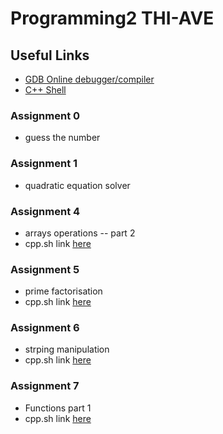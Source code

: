 # Programming2 THI-AVE

## Useful Links
- [GDB Online debugger/compiler](https://www.onlinegdb.com/)
- [C++ Shell](cpp.sh)


### Assignment 0
- guess the number

### Assignment 1
- quadratic equation solver

### Assignment 4
- arrays operations -- part 2
- cpp.sh link [here](https://cpp.sh/?source=%2F*%0A+*+Asignment+4+--+Arrays+(part+2)%0A+*+Author%3A+Hesham+Salama+--+hs414h%40outlook.com+%7C+hes8519%40thi.de%0A+*%2F%0A%0A+%23include+%3Ciostream%3E%0A+%23include+%3Cstring%3E%0A+%23include+%3Cunordered_map%3E%0A+%23include+%3Cfunctional%3E%0A+%23include+%3Citerator%3E%0A+%0A%23define+SIZE+10%0A%0A+void+prtArr(int*+a%2C+int+len)%0A+%7B%0A+++++std%3A%3Acout+%3C%3C+%22%5B+%22%3B%0A+++++for+(+int+p+%3D+0%3B+p+%3C+len%3B+p%2B%2B)%0A+++++%7B%0A+++++++++std%3A%3Acout+%3C%3C+a%5Bp%5D+%3C%3C+%22+%22%3B%0A+++++%7D%0A+++++std%3A%3Acout+%3C%3C+%22%5D%22%3B%0A+%7D%0A+%0A+void+task1(int*+input)%0A+%7B%0A+++++int+output%5BSIZE%5D%3B%0A+++++int+in_len+%3D+SIZE%3B%0A+++++int+out_len+%3D+0%3B%0A+++++%0A+++++std%3A%3Acout+%3C%3C+%22input+--%3E+output%22+%3C%3C+std%3A%3Aendl%3B%0A+++++prtArr(input%2C+in_len)%3B%0A+++++std%3A%3Acout+%3C%3C+%22+--%3E+%22%3B%0A+++++prtArr(output%2C+out_len)%3B%0A+++++std%3A%3Acout+%3C%3C+std%3A%3Aendl%3B%0A+++++%0A+++++while(in_len+%3E+0)%0A+++++%7B%0A+++++++++int+smallest_index+%3D+0%3B%0A+++++++++for+(+int+i+%3D+0%3B+i+%3C+in_len%3B+i%2B%2B)%0A+++++++++%7B%0A+++++++++++++if+(+input%5Bi%5D+%3C+input%5Bsmallest_index%5D+)%0A+++++++++++++%7B%0A+++++++++++++++++smallest_index+%3D+i%3B%0A+++++++++++++%7D%0A+++++++++%7D%0A+++++++++int+smallest_number+%3D+input%5Bsmallest_index%5D%3B%0A+++++++++%0A+++++++++for+(+int+k+%3D+smallest_index%3B+k+%3C+in_len%3B+k%2B%2B)%0A+++++++++%7B%0A+++++++++++++input%5Bk%5D+%3D+input%5Bk+%2B+1%5D%3B%0A+++++++++%7D%0A+++++++++in_len--%3B%0A+++++++++%0A+++++++++for+(+int+j+%3D+out_len%3B+j+%3E%3D+0%3B+j--)%0A+++++++++%7B%0A+++++++++++++output%5Bj%5D+%3D+output%5Bj+-+1%5D%3B%0A+++++++++%7D%0A+++++++++output%5B0%5D+%3D+smallest_number%3B%0A+++++++++%0A+++++++++out_len%2B%2B%3B%0A+++++++++%0A+++++++++%2F%2F+Print+the+new+input+and+output+array+contents%0A+++++++++prtArr(input%2C+in_len)%3B%0A+++++++++std%3A%3Acout+%3C%3C+%22+--%3E+%22%3B%0A+++++++++prtArr(output%2C+out_len)%3B%0A+++++++++std%3A%3Acout+%3C%3C+std%3A%3Aendl%3B%0A+++++%7D+%2F%2F+end+while%0A+%7D%0A+%0A+void+task2(int*+input)%0A+%7B%0A+++++int+end+%3D+SIZE%3B%0A+++++%0A+++++prtArr(input%2C+SIZE)%3B%0A+++++std%3A%3Acout+%3C%3C+std%3A%3Aendl%3B%0A+++++while(end+%3E+1)%0A+++++%7B%0A+++++++++int+smallest_index+%3D+0%3B%0A+++++++++for+(int+i+%3D+0%3B+i+%3C+end%3B+i%2B%2B)%0A+++++++++%7B%0A+++++++++++++if+(input%5Bi%5D+%3C+input%5Bsmallest_index%5D)%0A+++++++++++++%7B%0A+++++++++++++++++smallest_index+%3D+i%3B%0A+++++++++++++%7D%0A+++++++++%7D%0A+++++++++int+smallest_number+%3D+input%5Bsmallest_index%5D%3B%0A+++++++++%0A+++++++++for+(int+j+%3D+smallest_index%3B+j+%3C+end%3B+j%2B%2B)%0A+++++++++%7B%0A+++++++++++++input%5Bj%5D+%3D+input%5Bj+%2B+1%5D%3B%0A+++++++++%7D%0A+++++++++end--%3B%0A+++++++++input%5Bend%5D+%3D+smallest_number%3B%0A+++++++++%0A+++++++++%2F%2F+Print+the+new+input+and+output+array+contents%0A+++++++++prtArr(input%2C+SIZE)%3B%0A+++++++++std%3A%3Acout+%3C%3C+std%3A%3Aendl%3B%0A+++++%7D%0A+%7D%0A+%0A+void+runTask(std%3A%3Aunordered_map%3Cint%2C+std%3A%3Afunction%3Cvoid(int*)%3E%3E%3A%3Aiterator+kv)%0A+%7B%0A+++++int+test_inputs%5B5%5D%5BSIZE%5D+%3D+%7B%0A+++++++++%7B+1%2C+2%2C+3%2C+4%2C+5%2C+6%2C+7%2C+8%2C+9%2C+10+%7D%2C%0A+++++++++%7B+10%2C+-7%2C+16%2C+-3%2C+-4%2C+-1%2C+17%2C+99%2C+-9%2C+80+%7D%2C%0A+++++++++%7B+1%2C+55%2C+-80%2C+4%2C+7%2C+6%2C+7%2C+-13%2C+9%2C+0+%7D%2C%0A+++++++++%7B+-116%2C+95%2C+70%2C+238%2C+500%2C+640%2C+-79%2C+-80%2C+-99%2C+101+%7D%2C%0A+++++++++%7B+-111%2C+-122%2C+-133%2C+-144%2C+-155%2C+-166%2C+-177%2C+-188%2C+-199%2C+-1000+%7D%0A+++++%7D%3B%0A+++++%0A+++++for+(int+i+%3D+0%3B+i+%3C+5%3B+i%2B%2B)%0A+++++%7B%0A+++++++++%2F%2F+it-%3Esecond(test_inputs%5Bi%5D)%3B+%2F%2F+(*it).second()+also+%3D%3D%3D+std%3A%3Apair%3Cconst+Key%2C+T%3E%26+keyvalpair+%3D+*it%3B+keyvalpair.second()%3B%0A+++++++++kv-%3Esecond(test_inputs%5Bi%5D)%3B%0A+++++++++std%3A%3Acout+%3C%3C+std%3A%3Aendl+%3C%3C+%22%3D%3D%3D%3D%3D%3D%3D%3D%3D%3D%3D%3D%3D%3D%3D%3D%3D%3D%3D%3D%3D%3D%3D%3D%3D%3D%3D%3D%3D%3D%22+%3C%3C+std%3A%3Aendl%3B%0A+++++%7D%0A+%7D%0A+%0A+int+main()%0A+%7B%0A+++++int+task_number+%3D+1%3B%0A+++++%0A+++++std%3A%3Acout+%3C%3C+%22Please+select+task+number%3A+%5B1%5D+for+task1%2C+%5B2%5D+for+task2.%22+%3C%3C+std%3A%3Aendl%3B%0A+++++std%3A%3Acin+%3E%3E+task_number%3B%0A+++++std%3A%3Acout+%3C%3C+std%3A%3Aendl%3B%0A+++++%0A+++++std%3A%3Aunordered_map%3Cint%2C+std%3A%3Afunction%3Cvoid(int*)%3E%3E+tasks%3B%0A+++++%0A+++++tasks%5B1%5D+%3D+%26task1%3B%0A+++++tasks%5B2%5D+%3D+%26task2%3B%0A+++++%0A+++++std%3A%3Aunordered_map%3Cint%2C+std%3A%3Afunction%3Cvoid(int*)%3E%3E%3A%3Aiterator+it+%3D+tasks.find(task_number)%3B%0A+++++if+(it+%3D%3D+tasks.end())%0A+++++%7B%0A+++++++++std%3A%3Acout+%3C%3C+%22Wrong+task+id+selected!%22+%3C%3C+std%3A%3Aendl%3B%0A+++++++++return+0%3B%0A+++++%7D%0A+++++%0A+++++runTask(it)%3B%0A+%0A+++++return+0%3B%0A+%7D+%2F%2F+end+main%0A)

### Assignment 5
- prime factorisation
- cpp.sh link [here](https://cpp.sh/?source=%2F*%0A+*+Asignment+5+--+Prime+Factorisation%0A+*+Author%3A+Hesham+Salama+--+heshamsalama.com+%7C+hes8519%40thi.de%0A+*%2F%0A%0A%23include+%3Ciostream%3E%0A%0Avoid+factor_prime(unsigned+long+long+n)%0A%7B%0A++unsigned+long+long+orig+%3D+n%3B%0A++%2F%2F+handle+2+first+(smallest+and+the+only+even+prime+number)%0A++while(n+%25+2+%3D%3D+0)%0A++%7B%0A++++std%3A%3Acout+%3C%3C+2+%3C%3C+%27+%27%3B%0A++++n+%2F%3D+2%3B%0A++%7D%0A%0A++%2F%2F+check+odd+primes+starting+from+3+(smallest+odd+prime)%0A++%2F%2F+the+loop+goes+through+till+sqrt(n)+because+if+n+has+a+factor+grater+than%0A++%2F%2F+sqrt(n)+then+it+must+also+has+a+corresponding+factor+less+than+sqrt(n)%0A++for(unsigned+long+long+i+%3D+3%3B+i*i+%3C%3D+n%3B+i%2B%3D2)%0A++%7B%0A++++while(n+%25+i+%3D%3D+0)%0A++++%7B%0A++++++std%3A%3Acout+%3C%3C+i+%3C%3C+%27+%27%3B%0A++++++n+%2F%3D+i%3B%0A++++%7D%0A++%7D%0A%0A++%2F%2F+this+means+that+the+left+n+must+be+a+prime+(not+any+more+divisible+by+another+number)%0A++if(n+%3E+2)%0A++%7B%0A++++if(n+%3D%3D+orig)%0A++++%7B%0A++++++std%3A%3Acout+%3C%3C+%22prime%22%3B%0A++++%7D%0A++++else%0A++++++std%3A%3Acout+%3C%3C+n%3B%0A++%7D%0A%0A++std%3A%3Acout+%3C%3C+std%3A%3Aendl%3B%0A%7D%0A%0Aint+main()%0A%7B%0A++unsigned+long+long+low%2C+high%3B%0A%0A++std%3A%3Acout+%3C%3C+%22Enter+the+low+bound+(%3E%3D1)%3A%5Ct%22%3B%0A++std%3A%3Acin+%3E%3E+low%3B%0A%0A++std%3A%3Acout+%3C%3C+%22Enter+the+high+bound+(%3C%3D)%3A%5Ct%22%3B%0A++std%3A%3Acin+%3E%3E+high%3B%0A%0A%0A++for(unsigned+long+long+i+%3D+low%3B+i+%3C%3D+high%3B+i%2B%2B)%0A++%7B%0A++++std%3A%3Acout+%3C%3C+i+%3C%3C+%22%3A+%22%3B%0A++++factor_prime(i)%3B%0A++%7D%0A++%0A++%2F%2F+if+we+use+signed+int+the+largest+prime+%0A++%2F%2F+that+can+fit+in+a+32bit+int+is+2%2C147%2C483%2C647%0A++%2F%2F+which+happens+to+be+also+a+prime.%0A++%2F%2F+we+can+check+this+using+our+factor_prime+function%0A++%2F%2F+it+supports+signed+integers%0A++%2F%2F+std%3A%3Acout+%3C%3C+%22Checking+the+number+2%2C147%2C483%2C647%3A+%5Cn%22%3B%0A++%2F%2F+factor_prime(2147483647)%3B%0A++%2F%2F+std%3A%3Acout+%3C%3C+%22Checking+the+number+9%2C223%2C372%2C036%2C854%2C775%2C783%3A+%5Cn%22%3B%0A++%2F%2F+factor_prime(9223372036854775783)%3B+%2F%2F+for+signed+64bit+int.%0A%0A++%2F%2F+for+unsigned+int+the+largest+fitting+number+would+be%0A++%2F%2F+4%2C294%2C967%2C295%2C+but+it+is+not+a+prime%2C+so+the+closest%0A++%2F%2F+number+that+is+the+largest+prime%0A++%2F%2F+and+fits+in+an+unsigned+32+bit+int+is%3A+4%2C294%2C967%2C291%0A++return+0%3B%0A%7D%0A)

### Assignment 6
- strping manipulation
- cpp.sh link [here](https://cpp.sh/?source=%2F*%0A+*+Asignment+6+--+String+Manpulation%0A+*+Author%3A+Hesham+Salama+--+heshamsalama.com+%7C+hes8519%40thi.de%0A+*%2F%0A%0A%23include+%3Ciostream%3E%0A%23include+%3Cstring%3E%0A%23include+%3Ccctype%3E%0A%23include+%3Climits%3E%0A%0Avoid+header(std%3A%3Astring+title)%0A%7B%0A++std%3A%3Acout+%3C%3C+%22%3D%3D%3D%3D%3D%3D%3D%3D%3D%3D%3D%3D%3D%3D%3D%3D%3D%3D%3D%3D%3D%3D%3D%3D%3D%3D%3D%3D%3D%3D%3D%3D%3D%3D%3D%3D%3D%3D%3D%3D%3D%22+%3C%3C+std%3A%3Aendl%3B%0A++std%3A%3Acout+%3C%3C+title+%3C%3C+std%3A%3Aendl%3B%0A++std%3A%3Acout+%3C%3C+%22%3D%3D%3D+Start+%3D%3D%3D%3D%3D%3D%3D%3D%3D%3D%3D%3D%3D%3D%3D%3D%3D%3D%3D%3D%3D%3D%3D%3D%3D%3D%3D%3D%3D%3D%3D%22+%3C%3C+std%3A%3Aendl+%3C%3C+std%3A%3Aendl%3B%0A%7D%0A%0Avoid+footer()%0A%7B%0A++std%3A%3Acout+%3C%3C+%22%3D%3D%3D+End+%3D%3D%3D%3D%3D%3D%3D%3D%3D%3D%3D%3D%3D%3D%3D%3D%3D%3D%3D%3D%3D%3D%3D%3D%3D%3D%3D%3D%3D%3D%3D%3D%3D%22+%3C%3C+std%3A%3Aendl+%3C%3C+std%3A%3Aendl%3B%0A%7D%0A%0A%2F%2F%2F+Implementations%0A%0Avoid+extract_words(std%3A%3Astring+l)%0A%7B%0A++std%3A%3Astring+w%3B%0A%0A++for+(char+c+%3A+l)+%0A++%7B%0A++++if+(std%3A%3Aisalpha(c))%0A++++++w+%2B%3D+c%3B%0A++++else%0A++++%7B%0A++++++if+(!w.empty())%0A++++++%7B%0A++++++++std%3A%3Acout+%3C%3C+%22%5Ct%5Ct%22+%3C%3C+w+%3C%3C+%27%5Cn%27%3B%0A++++++++w.clear()%3B%0A++++++%7D%0A++++%7D%0A++%7D%0A%0A++if+(!w.empty())%0A++%7B+%2F%2F+handle+the+case+if+the+last+char+is+alphabetic%0A++++std%3A%3Acout+%3C%3C+%22%5Ct%5Ct%22+%3C%3C+w+%3C%3C+%27%5Cn%27%3B%0A++%7D%0A%7D%0A%0Astd%3A%3Astring+scan_fractions(std%3A%3Astring+l)%0A%7B%0A++for(char+c+%3A+l)%0A++++if+(std%3A%3Aisalpha(c)+%26%26+c+!%3D+%27%2F%27)%0A++++++return+%22Error%3A+non+numeric+chars%22%3B%0A%0A++std%3A%3Asize_t+slash_pos+%3D+l.find(%27%2F%27)%3B%0A++if+(slash_pos+%3D%3D+std%3A%3Astring%3A%3Anpos)+%7B%0A++++++return+%22Error%3A+no+%27%2F%27+found+in+input.%5Cn%22%3B%0A++%7D%0A%0A++std%3A%3Astring+num_str+%3D+l.substr(0%2C+slash_pos)%3B%0A++std%3A%3Astring+den_str+%3D+l.substr(slash_pos+%2B+1)%3B%0A%0A++return+%22%5Cn%5Ct%5Ctnumerator+++%3D+%22+%2B+num_str+%2B+%22%5Cn%22+%2B+%22%5Ct%5Ctdenominator+%3D+%22+%2B+den_str+%2B+%22%5Cn%22%3B%0A%7D%0A%0Astd%3A%3Astring+string_trim_inside(std%3A%3Astring+l)%0A%7B%0A++int+first+%3D+0%3B%0A++while+(first+%3C+l.size()+%26%26+l%5Bfirst%5D+%3D%3D+%27+%27)%0A++++first%2B%2B%3B%0A%0A++%2F%2F+if+string+is+all+spaces%2C+last+will+%3D+-1+after+the+loop%0A++int+last+%3D+l.size()%3B%0A++while+(last+%3E+0+%26%26+l%5Blast+-+1%5D+%3D%3D+%27+%27)%0A++++last--%3B%0A+%0A++std%3A%3Astring+leading(std%3A%3Amax(0%2C+first)%2C+%27+%27)%3B%0A++std%3A%3Astring+trailing(std%3A%3Amax(0%2C+static_cast%3Cint%3E(l.size()+-+last))%2C+%27+%27)%3B%0A++std%3A%3Astring+nospacesline%3B%0A%0A++if+(first+%3C+last)+%2F%2F+line+still+has+charachters%0A++%7B%0A++++for+(int+i+%3D+first%3B+i+%3C+last%3B+i%2B%2B)%0A++++%7B%0A++++++if+(l%5Bi%5D+!%3D+%27+%27)%0A++++++++nospacesline+%2B%3D+l%5Bi%5D%3B%0A++++%7D%0A++%7D%0A%0A++return+%22%5B%22+%2B+leading+%2B+nospacesline+%2B+trailing+%2B+%22%5D%22%3B%0A%7D%0A%0A%2F%2F%2F+Tests%0A%0Avoid+test_extract_words()%0A%7B%0A++header(%22Testing+Extract+Words%3A+%22)%3B%0A%0A++std%3A%3Astring+lines%5B5%5D+%3D+%7B%0A++++%22The+package+weighs+5kg+%26+must+be+delivered+by+12%3A00+PM+tomorrow.%22%2C%0A++++%22Please+RSVP+to+john_doe%40example.com+before+07%2F15%2F2025.%22%2C%0A++++%22Our+discount+code+SAVE20%5C%25+expires+at+23%3A59+tonight!%22%2C%0A++++%22Backup+your+files+to+drive+D%3A+then+encrypt+with+AES-256.%22%2C%0A++++%22She+scored+98%2F100+on+the+test%E2%80%94congrats+to+her!%22%2C%0A++%7D%3B%0A++%0A++for+(int+i+%3D+0%3B+i+%3C+5%3B+i%2B%2B)%0A++%7B%0A++++std%3A%3Acout+%3C%3C+%22%5BTest+%22+%3C%3C+i%2B1+%3C%3C+%22+%5D%3A+%22+%3C%3C+std%3A%3Aendl%3B%0A++++std%3A%3Acout+%3C%3C+%22%5CtInput%3A+%22+%3C%3C+lines%5Bi%5D+%3C%3C+std%3A%3Aendl%3B%0A++++std%3A%3Acout+%3C%3C+%22%5CtOutput%3A+%22+%3C%3C+std%3A%3Aendl%3B%0A++++extract_words(lines%5Bi%5D)%3B%0A++%7D%0A%0A++footer()%3B%0A%7D%0A%0Avoid+test_scan_fractions()%0A%7B%0A++header(%22Testing+Scan+Fractions%3A+%22)%3B%0A%0A++std%3A%3Astring+lines%5B5%5D+%3D+%7B%0A++++%22424%2F4343%22%2C%0A++++%2222232323232323232323%2F232323392483248320498%22%2C%0A++++%22klsdk%22%2C%0A++++%22444%2F0%22%2C%0A++++%22134123213%22%0A++%7D%3B%0A++%0A++for+(int+i+%3D+0%3B+i+%3C+5%3B+i%2B%2B)%0A++%7B%0A++++std%3A%3Acout+%3C%3C+%22%5BTest+%22+%3C%3C+i%2B1+%3C%3C+%22+%5D%3A+%22+%3C%3C+std%3A%3Aendl%3B%0A++++std%3A%3Acout+%3C%3C+%22%5CtInput%3A+%22+%3C%3C+lines%5Bi%5D+%3C%3C+std%3A%3Aendl%3B%0A++++std%3A%3Acout+%3C%3C+%22%5CtOutput%3A+%22+%3C%3C+scan_fractions(lines%5Bi%5D)+%3C%3C+std%3A%3Aendl%3B%0A++%7D%0A++%0A++footer()%3B%0A%7D%0A%0Avoid+test_string_trim_inside()%0A%7B%0A++header(%22Testing+String+Trim+Inside%3A+%22)%3B%0A%0A++std%3A%3Astring+lines%5B5%5D+%3D+%7B%0A++++%22++++Lorem+ipsum+dolor+sit+amet.%22%2C%0A++++%22Consectetur+adipiscing+elit.+++%22%2C%0A++++%22Vestibulum+ante+ipsum+++primis+++in+faucibus+++++%22%2C%0A++++%22+++Sed++do+eiusmod+tempor+incididunt+++ut+labore+++%22%2C%0A++++%22Magna+aliqua.+++%22%0A++%7D%3B%0A%0A++for+(int+i+%3D+0%3B+i+%3C+5%3B+i%2B%2B)%0A++%7B%0A++++std%3A%3Acout+%3C%3C+%22%5BTest+%22+%3C%3C+i%2B1+%3C%3C+%22+%5D%3A+%22+%3C%3C+std%3A%3Aendl%3B%0A++++std%3A%3Acout+%3C%3C+%22%5CtInput%3A+%22+%3C%3C+%22%5B%22+%3C%3C+lines%5Bi%5D+%3C%3C+%22%5D%22+%3C%3C+std%3A%3Aendl%3B%0A++++std%3A%3Acout+%3C%3C+%22%5CtOutput%3A%5Cn%5Ct%5Ct%22+%3C%3C+string_trim_inside(lines%5Bi%5D)+%3C%3C+std%3A%3Aendl%3B%0A++%7D%0A++%0A++footer()%3B%0A%7D%0A%0Aint+main()+%0A%7B%0A++int+choice+%3D+2%3B%0A++std%3A%3Acout+%3C%3C+%22Choose+the+type+of+test%3A%22+%3C%3C+std%3A%3Aendl%3B%0A++std%3A%3Acout+%3C%3C+%221+-%3E+for+Manual+Tests%22+%3C%3C+std%3A%3Aendl%3B%0A++std%3A%3Acout+%3C%3C+%222+-%3E+for+Automated+Tests%22+%3C%3C+std%3A%3Aendl%3B%0A++std%3A%3Acin+%3E%3E+choice%3B%0A%0A++if(+choice+%3D%3D+1+)%0A++%7B%0A++++int+example+%3D+1%3B%0A++++std%3A%3Acout+%3C%3C+%22Running+Manual+Tests....%22+%3C%3C+std%3A%3Aendl%3B%0A++++std%3A%3Acout+%3C%3C+%22Choose+which+example+you+would+like+to+run%3A+%22+%3C%3C+std%3A%3Aendl%3B%0A++++std%3A%3Acout+%3C%3C+%221+-%3E+extract+words%22+%3C%3C+std%3A%3Aendl%3B%0A++++std%3A%3Acout+%3C%3C+%222+-%3E+scan+fractions%22+%3C%3C+std%3A%3Aendl%3B%0A++++std%3A%3Acout+%3C%3C+%223+-%3E+string+trim+inside%22+%3C%3C+std%3A%3Aendl%3B%0A++++std%3A%3Acin+%3E%3E+example%3B%0A%0A++++std%3A%3Astring+line%3B%0A++++std%3A%3Acin.ignore(std%3A%3Anumeric_limits%3Cstd%3A%3Astreamsize%3E%3A%3Amax()%2C+%27%5Cn%27)%3B+%2F%2F+clears+the+input+buffer%0A%0A++++if+(+example+%3D%3D+1+)%0A++++%7B%0A++++++header(%22Testing+Extract+Words%3A+%22)%3B%0A++++++std%3A%3Acout+%3C%3C+%22%5CtEnter+a+line+of+text%3A%5Cn%5Ct%5Ct%22%3B%0A++++++std%3A%3Agetline(std%3A%3Acin%2C+line)%3B%0A++++++std%3A%3Acout+%3C%3C+%22%5CtOutput%3A+%22+%3C%3C+std%3A%3Aendl%3B%0A++++++extract_words(line)%3B%0A++++++footer()%3B%0A++++%7D%0A++++else+if+(+example+%3D%3D+2+)%0A++++%7B%0A++++++header(%22Testing+Scan+Fractions%3A+%22)%3B%0A++++++std%3A%3Acout+%3C%3C+%22%5CtEnter+a+fraction%3A%5Cn%5Ct%5Ct%22%3B%0A++++++std%3A%3Agetline(std%3A%3Acin%2C+line)%3B%0A++++++std%3A%3Acout+%3C%3C+%22%5CtOutput%3A+%22+%3C%3C+std%3A%3Aendl%3B%0A++++++std%3A%3Acout+%3C%3C+%22%5Ct%5Ct%22+%3C%3C+scan_fractions(line)+%3C%3C+std%3A%3Aendl%3B%0A++++++footer()%3B%0A++++%7D%0A++++else+if+(+example+%3D%3D+3+)%0A++++%7B%0A++++++header(%22Testing+String+Trim+Inside%3A+%22)%3B%0A++++++std%3A%3Acout+%3C%3C+%22%5CtEnter+a+line+of+text%3A%5Cn%5Ct%5Ct%22%3B%0A++++++std%3A%3Agetline(std%3A%3Acin%2C+line)%3B%0A++++++std%3A%3Acout+%3C%3C+%22%5CtOutput%3A+%22+%3C%3C+std%3A%3Aendl%3B%0A++++++std%3A%3Acout+%3C%3C+%22%5Ct%5Ct%22+%3C%3C+string_trim_inside(line)+%3C%3C+std%3A%3Aendl%3B%0A++++++footer()%3B%0A++++%7D%0A++++else%0A++++%7B%0A++++++std%3A%3Acout+%3C%3C+%22You+didn%27t+choose+a+correct+example!%22+%3C%3C+std%3A%3Aendl%3B%0A++++%7D%0A++%7D%0A++else+if(+choice+%3D%3D+2+)%0A++%7B%0A++++std%3A%3Acout+%3C%3C+%22Running+Automated+Tests....%22+%3C%3C+std%3A%3Aendl%3B%0A++++test_extract_words()%3B%0A++++test_scan_fractions()%3B%0A++++test_string_trim_inside()%3B%0A++%7D%0A++else%0A++%7B%0A++++std%3A%3Acout+%3C%3C+%22You+didn%27t+choose+a+correct+test!%22+%3C%3C+std%3A%3Aendl%3B%0A++%7D%0A++%0A++return+0%3B%0A%7D%0A)

### Assignment 7
- Functions part 1
- cpp.sh link [here](<https://cpp.sh/?source=%2F*%0A+*+Asignment+7+--+Functions+(part+1)%0A+*+Author%3A+Hesham+Salama+--+heshamsalama.com+%7C+hes8519%40thi.de%0A+*%2F%0A%0A%23include+%3Ciostream%3E%0A%23include+%3Cunordered_map%3E%0A%23include+%3Cfunctional%3E%0A%23include+%3Cvector%3E%0A%23include+%3Csstream%3E%0A%0A%23define+MIN_SIDE_LENGTH+2%0A%23define+MAX_SIDE_LENGTH+30%0A%23define+HOLLOW+%22hollow%22%0A%23define+DIAGONAL+%22diagonal%22%0A%0Asize_t+get_max_str_length_in_arr(const+std%3A%3Avector%3Cstd%3A%3Astring%3E%26+msgs)%0A%7B%0A++%2F%2F+Get+the+longest+msg+length+to+determine+the+width+of+the+box.%0A++size_t+max_length+%3D+0%3B%0A++for+(int+i+%3D+0%3B+i+%3C+msgs.size()%3B+i%2B%2B)%0A++%7B%0A++++max_length+%3D+std%3A%3Amax(max_length%2C+msgs%5Bi%5D.length())%3B%0A++%7D%0A++return+max_length%3B%0A%7D%0A%0Avoid+terminal_ui_header()%0A%7B%0A++std%3A%3Acout+%3C%3C+%22%3D%3D%3D%3D%3D%3D%3D%3D%3D%3D%3D%3D%3D%3D%3D%3D%3D%3D%3D%3D%3D%3D%3D%3D%3D%3D%3D%3D%3D%3D%3D%3D%3D%3D%3D%3D%3D%22+%3C%3C+std%3A%3Aendl%3B%0A++std%3A%3Acout+%3C%3C+%22%3D%3D%3D%3D%3D%3D%3D%3D%3D%3D+Functions+Part1+%3D%3D%3D%3D%3D%3D%3D%3D%3D%3D%22+%3C%3C+std%3A%3Aendl%3B%0A++std%3A%3Acout+%3C%3C+%22%3D%3D%3D%3D%3D%3D%3D%3D%3D%3D%3D%3D%3D%3D%3D%3D%3D%3D%3D%3D%3D%3D%3D%3D%3D%3D%3D%3D%3D%3D%3D%3D%3D%3D%3D%3D%3D%22+%3C%3C+std%3A%3Aendl%3B%0A%7D%0A%0Avoid+terminal_ui_msgbox(const+std%3A%3Avector%3Cstd%3A%3Astring%3E%26+msgs)%0A%7B%0A++%0A++size_t+max_length+%3D+get_max_str_length_in_arr(msgs)%3B%0A++%0A++int+border_length+%3D+max_length+%2B+8%3B%0A%0A++std%3A%3Acout+%3C%3C+%22%5Ct%22%3B%0A++for(int+i+%3D+0%3B+i+%3C+border_length%3B+i%2B%2B)%0A++++std%3A%3Acout+%3C%3C+%22-%22%3B%0A++std%3A%3Acout+%3C%3C+std%3A%3Aendl%3B%0A++%0A++for(int+i+%3D+0%3B+i+%3C+msgs.size()%3B+i%2B%2B)%0A++%7B%0A++++std%3A%3Acout+%3C%3C+%22%5Ct%7C+++%22%3B%0A++++std%3A%3Acout+%3C%3C+msgs%5Bi%5D+%3B%0A++++%2F%2F+Fill+in+the+empty+spaces+till+the+end+of+the+line.%0A++++for(size_t+j+%3D+msgs%5Bi%5D.length()%3B+j+%3C+max_length%3B+j%2B%2B)%0A++++++std%3A%3Acout+%3C%3C+%22+%22%3B%0A++++std%3A%3Acout+%3C%3C+%22+++%7C%22+%3C%3C+std%3A%3Aendl%3B%0A++%7D%0A++%0A++std%3A%3Acout+%3C%3C+%22%5Ct%22%3B%0A++for(int+i+%3D+0%3B+i+%3C+border_length%3B+i%2B%2B)%0A++++std%3A%3Acout+%3C%3C+%22-%22%3B%0A++std%3A%3Acout+%3C%3C+std%3A%3Aendl%3B%0A%7D%0A%0Abool+validate_boundaries(int+n)%0A%7B%0A++if+(n+%3E+MAX_SIDE_LENGTH+%7C%7C+n+%3C+MIN_SIDE_LENGTH)%0A++%7B%0A++++terminal_ui_msgbox(%7B%0A++++++%22The+side+length+should+be+between+%22+%2B+std%3A%3Ato_string(MIN_SIDE_LENGTH)+%2B+%22+and+%22+%2B+std%3A%3Ato_string(MAX_SIDE_LENGTH)+%2B+%22.%22%2C%0A++++++%22Terminating....%22%0A++++%7D)%3B%0A++++return+false%3B%0A++%7D%0A++return+true%3B%0A%7D%0A%0Avoid+print_n_char(char+c%2C+int+n)%0A%7B%0A++for(int+i+%3D+0%3B+i+%3C+n-1%3B+i%2B%2B)%0A++%7B%0A++++std%3A%3Acout+%3C%3C+c+%3C%3C+%22+%22%3B%0A++%7D%0A++std%3A%3Acout+%3C%3C+c+%3C%3C+std%3A%3Aendl%3B%0A%7D%0A%0Avoid+print_square_hollow(int+n)%0A%7B%0A++%2F%2F+Printing+the+inner+lines+of+the+square%0A++for(int+i+%3D+0%3B+i+%3C+n-2%3B+i%2B%2B)%0A++%7B%0A++++std%3A%3Acout+%3C%3C+%22*+%22%3B%0A++++for(int+j+%3D+0%3B+j+%3C+n-2%3B+j%2B%2B)%0A++++%7B%0A++++++std%3A%3Acout+%3C%3C+%22++%22%3B%0A++++%7D%0A++++std%3A%3Acout+%3C%3C+%22*%22+%3C%3C+std%3A%3Aendl%3B%0A++%7D%0A%7D%0A%0Avoid+print_square_diag(int+n)%0A%7B%0A++%2F%2F+Printing+the+inner+lines+of+the+square%0A++for(int+i+%3D+0%3B+i+%3C+n-2%3B+i%2B%2B)%0A++%7B%0A++++std%3A%3Acout+%3C%3C+%22*+%22%3B%0A++++for(int+j+%3D+0%3B+j+%3C+n-2%3B+j%2B%2B)%0A++++++(j+%3D%3D+i+%7C%7C+j+%3D%3D+n+-+3+-+i)+%3F+std%3A%3Acout+%3C%3C+%22*+%22+%3A+std%3A%3Acout+%3C%3C+%22++%22%3B%0A++++std%3A%3Acout+%3C%3C+%22*%22+%3C%3C+std%3A%3Aendl%3B%0A++%7D%0A%7D%0A%0Avoid+print_square(std%3A%3Aunordered_map%3Cstd%3A%3Astring%2C+std%3A%3Afunction%3Cvoid(int)%3E%3E%3A%3Aiterator+itr%2C+int+n)%0A%7B%0A++%2F%2F+Printing+the+top+side%0A++print_n_char(%27*%27%2C+n)%3B%0A%0A++itr-%3Esecond(n)%3B%0A%0A++%2F%2F+Printing+the+bottom+side%0A++print_n_char(%27*%27%2C+n)%3B%0A%7D%0A%0Aint+squares_program()%0A%7B%0A++std%3A%3Astring+supported_square_shapes%5B2%5D+%3D+%7BHOLLOW%2C+DIAGONAL%7D%3B%0A++int+supported_square_shapes_size+%3D+sizeof(supported_square_shapes)+%2F+sizeof(supported_square_shapes%5B0%5D)%3B+%0A%0A++std%3A%3Aunordered_map%3Cstd%3A%3Astring%2C+std%3A%3Afunction%3Cvoid(int)%3E%3E+square_shapes%3B%0A++square_shapes%5B%22hollow%22%5D+%3D+%26print_square_hollow%3B%0A++square_shapes%5B%22diagonal%22%5D+%3D+%26print_square_diag%3B%0A%0A++std%3A%3Astring+shape%3B%0A++std%3A%3Acout+%3C%3C+%22Choose+the+shape+of+the+square+(%22%3B%0A++for+(int+i+%3D+0%3B+i+%3C+supported_square_shapes_size+-+1%3B+i%2B%2B)%0A++%7B%0A++++std%3A%3Acout+%3C%3C+supported_square_shapes%5Bi%5D+%3C%3C+%22%2C+%22%3B%0A++%7D%0A++std%3A%3Acout+%3C%3C+supported_square_shapes%5Bsupported_square_shapes_size+-+1%5D%3B%0A++std%3A%3Acout+%3C%3C+%22)%3A+%22%3B%0A++std%3A%3Acin+%3E%3E+shape%3B%0A%0A++std%3A%3Aunordered_map%3Cstd%3A%3Astring%2C+std%3A%3Afunction%3Cvoid(int)%3E%3E%3A%3Aiterator+itr+%3D+square_shapes.find(shape)%3B%0A++if+(itr+%3D%3D+square_shapes.end())%0A++%7B%0A++++terminal_ui_msgbox(%7B%22The+shape%3A+%22+%2B+shape+%2B+%22+is+currently+unspported!%22%7D)%3B%0A++++return+1%3B%0A++%7D%0A%0A++int+n+%3D+0%3B%0A++std%3A%3Acout+%3C%3C+%22Enter+unit+length+of+the+square+side+(%22+%3C%3C+MIN_SIDE_LENGTH+%3C%3C+%22-%22+%3C%3C+MAX_SIDE_LENGTH+%3C%3C+%22)%3A%5Ct%22%3B%0A++std%3A%3Acin+%3E%3E+n%3B%0A%0A++if+(!validate_boundaries(n))%0A++++return+1%3B%0A++%0A++std%3A%3Acout+%3C%3C+%22Drawing+a+square+of+%22+%3C%3C+n+%3C%3C+%22+side+length+....%22+%3C%3C+std%3A%3Aendl%3B%0A%0A++print_square(itr%2C+n)%3B%0A++return+0%3B%0A%7D%0A%0Abool+isStuttered(const+std%3A%3Astring%26+s)%0A%7B%0A++int+len+%3D+s.length()%3B%0A++int+midpoint+%3D+len+%2F+2%3B%0A%0A++std%3A%3Astring+firstHalf+%3D+s.substr(0%2C+midpoint)%3B%0A++std%3A%3Astring+secondHalf+%3D+(len+%25+2+%3D%3D+0)+%3F+s.substr(midpoint)+%3A+s.substr(midpoint+%2B+1)%3B%0A%0A++return+firstHalf+%3D%3D+secondHalf%3B%0A%7D%0A%0Avoid+test_is_stutter()%0A%7B%0A++std%3A%3Avector%3Cstd%3A%3Astring%3E+testCases+%3D+%7B%0A++++%22Bla+Bla%22%2C+++++++++++%2F%2F+stutter%0A++++%22blubblub%22%2C++++++++++%2F%2F+stutter%0A++++%22das+Ding+das+Ding%22%2C+%2F%2F+stutter%0A++++%22a+b+aa+b+a%22%2C++++++++%2F%2F+stutter%0A++++%2247114711%22%2C++++++++++%2F%2F+stutter%0A++++%22a+b+a+b+a%22%2C+++++++++%2F%2F+not+stutter%0A++++%22NEGER-REGEN%22%2C+++++++%2F%2F+not+stutter%0A++++%22%3D%3A-)%22+++++++++++++++%2F%2F+not+stutter%0A++%7D%3B%0A%0A++std%3A%3Acout+%3C%3C+%22Testing+%60isStutter%60+function%3A%5Cn%22%3B%0A++int+t+%3D+2%3B%0A++std%3A%3Acout+%3C%3C+%22Choose+test+type+(1%3A+manual%2C+2%3A+automated)%3A+%22%3B%0A++std%3A%3Acin+%3E%3E+t%3B%0A++if+(t+%3D%3D+1)%0A++%7B%0A++++std%3A%3Astring+input%3B+%0A++++std%3A%3Acout+%3C%3C+%22Enter+a+string%3A+%22%3B%0A++++std%3A%3Acin.ignore(std%3A%3Anumeric_limits%3Cstd%3A%3Astreamsize%3E%3A%3Amax()%2C+%27%5Cn%27)%3B+%2F%2F+clears+the+input+buffer%0A++++std%3A%3Agetline(std%3A%3Acin%2C+input)%3B%0A++++bool+result+%3D+isStuttered(input)%3B%0A++++std%3A%3Acout+%3C%3C+%22Input%3A+%5C%22%22+%3C%3C+input+%3C%3C+%22%5C%22+--%3E+%22+%3C%3C+(result+%3F+%22Stuttered%22+%3A+%22Not+Stuttered%22)+%3C%3C+std%3A%3Aendl%3B%0A++%7D%0A++else+if+(t+%3D%3D+2)%0A++%7B%0A++++for+(const+std%3A%3Astring%26+testCase+%3A+testCases)+%7B%0A++++++bool+result+%3D+isStuttered(testCase)%3B%0A++++++std%3A%3Acout+%3C%3C+%22Input%3A+%5C%22%22+%3C%3C+testCase+%3C%3C+%22%5C%22%22%3B%0A++++++%2F%2F+Fill+in+the+empty+spaces.%0A++++++size_t+max_length+%3D+get_max_str_length_in_arr(testCases)+%2B+2%3B%0A++++++for(size_t+i+%3D+testCase.length()%3B+i+%3C+max_length%3B+i%2B%2B)%0A++++++++std%3A%3Acout+%3C%3C+%22+%22%3B%0A++++++std%3A%3Acout+%3C%3C+%22--%3E+%22+%3C%3C+(result+%3F+%22Stuttered%22+%3A+%22Not+Stuttered%22)+%3C%3C+std%3A%3Aendl%3B%0A++++%7D%0A++%7D%0A++else%0A++%7B%0A++++terminal_ui_msgbox(%7B%22No+correct+choice+was+selected!%22%2C+%22Terminating....%22%7D)%3B%0A++%7D%0A%7D%0A%0Astd%3A%3Astring+parenthesise(const+std%3A%3Astring%26+sentence)+%7B%0A++%2F%2F+iss+-%3E+splits+string+into+words%0A++std%3A%3Aistringstream+iss(sentence)%3B%0A++std%3A%3Astring+word%3B%0A++std%3A%3Astring+res%3B%0A%0A++while+(iss+%3E%3E+word)+%7B%0A++++++res+%2B%3D+%22(%22+%2B+word+%2B+%22)%22%3B%0A++%7D%0A%0A++return+res%3B%0A%7D%0A%0Avoid+test_parenthesise()%0A%7B%0A++std%3A%3Avector%3Cstd%3A%3Astring%3E+testCases+%3D+%7B%0A++++%22hello+world%22%2C%0A++++%22this+is+a+test%22%2C%0A++++%22+C%2B%2B++is++fun+%22%2C%0A++++%22%22%2C%0A++++%22singleword%22%2C%0A++++%22+multiple++++spaces+++%22%0A++%7D%3B%0A%0A++std%3A%3Acout+%3C%3C+%22Testing+%60parenthesise%60+function%3A%5Cn%22%3B%0A++int+t+%3D+2%3B%0A++std%3A%3Acout+%3C%3C+%22Choose+test+type+(1%3A+manual%2C+2%3A+automated)%3A+%22%3B%0A++std%3A%3Acin+%3E%3E+t%3B%0A++if+(t+%3D%3D+1)%0A++%7B%0A++++std%3A%3Astring+sentence%3B%0A++++std%3A%3Acout+%3C%3C+%22Enter+a+sentence%3A+%22%3B%0A++++std%3A%3Acin.ignore(std%3A%3Anumeric_limits%3Cstd%3A%3Astreamsize%3E%3A%3Amax()%2C+%27%5Cn%27)%3B+%2F%2F+clears+the+input+buffer%0A++++std%3A%3Agetline(std%3A%3Acin%2C+sentence)%3B%0A++++std%3A%3Astring+result+%3D+parenthesise(sentence)%3B%0A++++std%3A%3Acout+%3C%3C+%22Input%3A+%5C%22%22+%3C%3C+sentence+%3C%3C+%22%5C%22+--%3E+Output%3A+%5C%22%22+%3C%3C+result+%3C%3C+%22%5C%22%5Cn%22%3B%0A++%7D%0A++else+if+(t+%3D%3D+2)%0A++%7B%0A++++for+(const+std%3A%3Astring%26+testCase+%3A+testCases)+%7B%0A++++++std%3A%3Astring+result+%3D+parenthesise(testCase)%3B%0A++++++std%3A%3Acout+%3C%3C+%22Input%3A+%5C%22%22+%3C%3C+testCase+%3C%3C+%22%5C%22%22%3B%0A++++++%2F%2F+Fill+in+the+empty+spaces.%0A++++++size_t+max_length+%3D+get_max_str_length_in_arr(testCases)+%2B+2%3B%0A++++++for(size_t+i+%3D+testCase.length()%3B+i+%3C+max_length%3B+i%2B%2B)%0A++++++++std%3A%3Acout+%3C%3C+%22+%22%3B%0A++++++std%3A%3Acout+%3C%3C+%22--%3E+Output%3A+%5C%22%22+%3C%3C+result+%3C%3C+%22%5C%22%5Cn%22%3B%0A++++%7D%0A++%7D%0A++else%0A++%7B%0A++++terminal_ui_msgbox(%7B%22No+correct+choice+was+selected!%22%2C+%22Terminating....%22%7D)%3B%0A++%7D%0A%7D%0A%0Aint+strings_program()%0A%7B%0A++std%3A%3Aunordered_map%3Cint%2C+std%3A%3Afunction%3Cvoid()%3E%3E+strings_progs%3B%0A++strings_progs%5B1%5D+%3D+%26test_is_stutter%3B%0A++strings_progs%5B2%5D+%3D+%26test_parenthesise%3B%0A++%0A++std%3A%3Acout+%3C%3C+%22List+of+strings+programs%3A%22+%3C%3C+std%3A%3Aendl%3B%0A++std%3A%3Acout+%3C%3C+%22%5Ct%5B1%5D-+isStutter%22+%3C%3C+std%3A%3Aendl%3B%0A++std%3A%3Acout+%3C%3C+%22%5Ct%5B2%5D-+parenthesise%22+%3C%3C+std%3A%3Aendl%3B%0A++int+sprog%3B%0A++std%3A%3Acout+%3C%3C+%22Choose+a+program+to+start(write+the+program+number)%3A+%22%3B%0A++std%3A%3Acin+%3E%3E+sprog%3B%0A++std%3A%3Aunordered_map%3Cint%2C+std%3A%3Afunction%3Cvoid()%3E%3E%3A%3Aiterator+itr+%3D+strings_progs.find(sprog)%3B%0A++if(itr+%3D%3D+strings_progs.end())%0A++%7B%0A++++terminal_ui_msgbox(%7B%22No+correct+program+was+selected!%22%2C+%22Terminating....%22%7D)%3B%0A++++return+1%3B%0A++%7D%0A++itr-%3Esecond()%3B%0A++return+0%3B%0A%7D%0A%0Aint+main()%0A%7B%0A++terminal_ui_header()%3B%0A++std%3A%3Aunordered_map%3Cstd%3A%3Astring%2C+std%3A%3Afunction%3Cint()%3E%3E+programs%3B%0A++programs%5B%22squares%22%5D+%3D+%26squares_program%3B%0A++programs%5B%22strings%22%5D+%3D+%26strings_program%3B%0A++%0A++std%3A%3Acout+%3C%3C+%22List+of+programs%3A%22+%3C%3C+std%3A%3Aendl%3B%0A++std%3A%3Acout+%3C%3C+%22%5Ct-+squares%22+%3C%3C+std%3A%3Aendl%3B%0A++std%3A%3Acout+%3C%3C+%22%5Ct-+strings%22+%3C%3C+std%3A%3Aendl%3B%0A++std%3A%3Astring+prog%3B%0A++std%3A%3Aunordered_map%3Cstd%3A%3Astring%2C+std%3A%3Afunction%3Cint()%3E%3E%3A%3Aiterator+itr%3B%0A%0A++while+(true)%0A++%7B%0A++++std%3A%3Acout+%3C%3C+%22Choose+a+program+to+start(write+the+program+name)%3A+%22%3B%0A++++std%3A%3Acin+%3E%3E+prog%3B%0A++++itr+%3D+programs.find(prog)%3B%0A++++if+(itr+%3D%3D+programs.end())%0A++++%7B%0A++++++terminal_ui_msgbox(%7B%0A++++++++%22No+correct+program+was+chosen!%22%2C%0A++++++++%22Please+select+a+program+from+the+list+mentioned+above.%22%0A++++++%7D)%3B%0A++++%7D%0A++++else%0A++++++return+itr-%3Esecond()%3B%0A++%7D%0A%7D%0A>)

